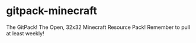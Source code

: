 gitpack-minecraft
=================

The GitPack! The Open, 32x32 Minecraft Resource Pack! Remember to pull at least weekly!
